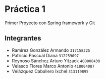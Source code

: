 # Práctica 1

Primer Proyecto con Spring framework y Git

## Integrantes

- Ramírez González Armando `317158225`
- Patricio Pascual Diana `312259097`
- Reynoso Sánchez Arturo Yitzack `408000439`
- Velasco Flores Marco Antonio `418004087`
- Velázquez Caballero Ixchel `313119895`

